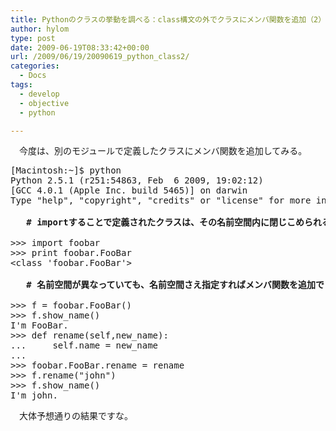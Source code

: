 ```yaml
---
title: Pythonのクラスの挙動を調べる：class構文の外でクラスにメンバ関数を追加（2）
author: hylom
type: post
date: 2009-06-19T08:33:42+00:00
url: /2009/06/19/20090619_python_class2/
categories:
  - Docs
tags:
  - develop
  - objective
  - python

---
```

　今度は、別のモジュールで定義したクラスにメンバ関数を追加してみる。

<pre>[Macintosh:~]$ python
Python 2.5.1 (r251:54863&#44; Feb  6 2009&#44; 19:02:12)
[GCC 4.0.1 (Apple Inc. build 5465)] on darwin
Type "help"&#44; "copyright"&#44; "credits" or "license" for more information.

 <b>  # importすることで定義されたクラスは、その名前空間内に閉じこめられる </b>

&gt;&gt;&gt; import foobar
&gt;&gt;&gt; print foobar.FooBar
&lt;class 'foobar.FooBar'&gt;

 <b>  # 名前空間が異なっていても、名前空間さえ指定すればメンバ関数を追加できる </b>

&gt;&gt;&gt; f = foobar.FooBar()
&gt;&gt;&gt; f.show_name()
I'm FooBar.
&gt;&gt;&gt; def rename(self&#44;new_name):
...     self.name = new_name
...
&gt;&gt;&gt; foobar.FooBar.rename = rename
&gt;&gt;&gt; f.rename("john")
&gt;&gt;&gt; f.show_name()
I'm john.
</pre>

　大体予想通りの結果ですな。